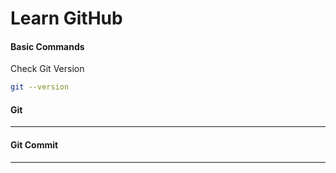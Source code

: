 # Learn GitHub

#### Basic Commands
Check Git Version
```sh
git --version
```

#### Git
---
#### Git Commit
---